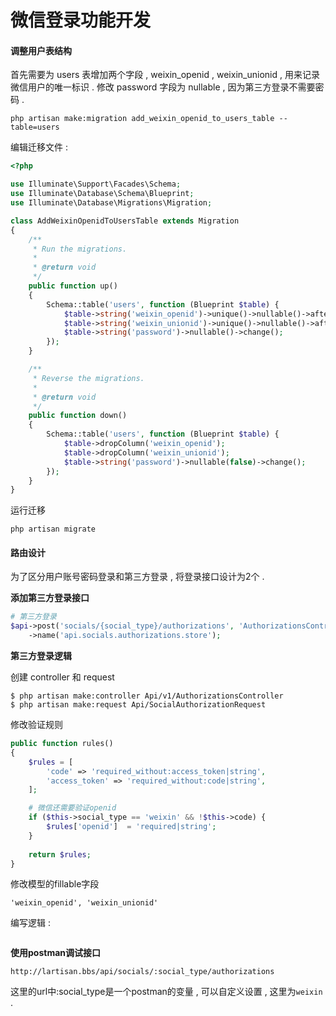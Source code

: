 # 微信登录功能开发

#### 调整用户表结构

首先需要为 users 表增加两个字段 , weixin\_openid , weixin\_unionid , 用来记录微信用户的唯一标识 . 修改 password 字段为 nullable , 因为第三方登录不需要密码 .

```
php artisan make:migration add_weixin_openid_to_users_table --table=users
```

编辑迁移文件 :

```php
<?php

use Illuminate\Support\Facades\Schema;
use Illuminate\Database\Schema\Blueprint;
use Illuminate\Database\Migrations\Migration;

class AddWeixinOpenidToUsersTable extends Migration
{
    /**
     * Run the migrations.
     *
     * @return void
     */
    public function up()
    {
        Schema::table('users', function (Blueprint $table) {
            $table->string('weixin_openid')->unique()->nullable()->after('password');
            $table->string('weixin_unionid')->unique()->nullable()->after('weixin_openid');
            $table->string('password')->nullable()->change();
        });
    }

    /**
     * Reverse the migrations.
     *
     * @return void
     */
    public function down()
    {
        Schema::table('users', function (Blueprint $table) {
            $table->dropColumn('weixin_openid');
            $table->dropColumn('weixin_unionid');
            $table->string('password')->nullable(false)->change();
        });
    }
}
```

运行迁移

```
php artisan migrate
```

#### 路由设计

为了区分用户账号密码登录和第三方登录 , 将登录接口设计为2个 .

**添加第三方登录接口**

```php
# 第三方登录
$api->post('socials/{social_type}/authorizations', 'AuthorizationsController@socialStore')
    ->name('api.socials.authorizations.store');
```

**第三方登录逻辑**

创建 controller 和 request

```
$ php artisan make:controller Api/v1/AuthorizationsController
$ php artisan make:request Api/SocialAuthorizationRequest
```

修改验证规则

```php
public function rules()
{
    $rules = [
        'code' => 'required_without:access_token|string',
        'access_token' => 'required_without:code|string',
    ];

    # 微信还需要验证openid
    if ($this->social_type == 'weixin' && !$this->code) {
        $rules['openid']  = 'required|string';
    }
    
    return $rules;
}
```

修改模型的fillable字段

```
'weixin_openid', 'weixin_unionid'
```

编写逻辑 : 

```

```

**使用postman调试接口**

```
http://lartisan.bbs/api/socials/:social_type/authorizations
```

这里的url中:social\_type是一个postman的变量 , 可以自定义设置 , 这里为`weixin` . 

